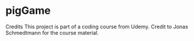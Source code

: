 # pigGame

Credits
This project is part of a coding course from Udemy. Credit to Jonas Schmedtmann for the course material.
